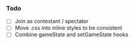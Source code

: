 
### Todo

- [ ] Join as contestant / spectator
- [ ] Move .css into inline styles to be consistent
- [ ] Combine gameState and setGameState hooks
